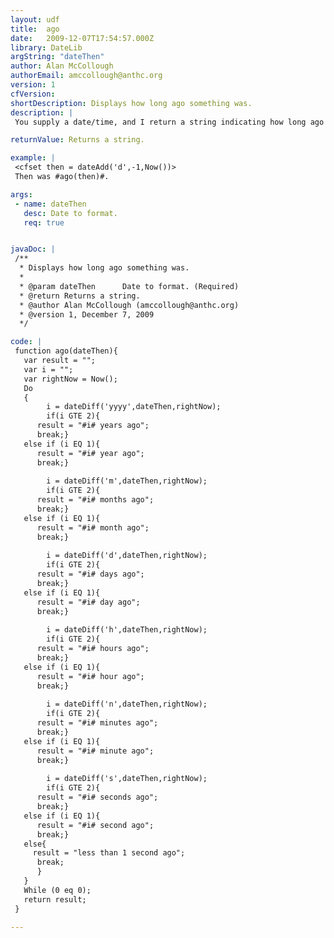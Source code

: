 ```yaml
---
layout: udf
title:  ago
date:   2009-12-07T17:54:57.000Z
library: DateLib
argString: "dateThen"
author: Alan McCollough
authorEmail: amccollough@anthc.org
version: 1
cfVersion: 
shortDescription: Displays how long ago something was.
description: |
 You supply a date/time, and I return a string indicating how long ago that was. e.g. &quot;5 seconds ago&quot;, &quot;1 year ago&quot;, etc. Useful for displaying &quot;Last Updated&quot; information. Does not look to the future, this is for past events.

returnValue: Returns a string.

example: |
 <cfset then = dateAdd('d',-1,Now())>
 Then was #ago(then)#.

args:
 - name: dateThen
   desc: Date to format.
   req: true


javaDoc: |
 /**
  * Displays how long ago something was.
  * 
  * @param dateThen      Date to format. (Required)
  * @return Returns a string. 
  * @author Alan McCollough (amccollough@anthc.org) 
  * @version 1, December 7, 2009 
  */

code: |
 function ago(dateThen){
   var result = "";
   var i = "";
   var rightNow = Now();
   Do
   {
        i = dateDiff('yyyy',dateThen,rightNow);
        if(i GTE 2){
      result = "#i# years ago";
      break;}
   else if (i EQ 1){
      result = "#i# year ago";
      break;}
 
        i = dateDiff('m',dateThen,rightNow);
        if(i GTE 2){
      result = "#i# months ago";
      break;}
   else if (i EQ 1){
      result = "#i# month ago";
      break;}
 
        i = dateDiff('d',dateThen,rightNow);
        if(i GTE 2){
      result = "#i# days ago";
      break;}
   else if (i EQ 1){
      result = "#i# day ago";
      break;}
 
        i = dateDiff('h',dateThen,rightNow);
        if(i GTE 2){
      result = "#i# hours ago";
      break;}
   else if (i EQ 1){
      result = "#i# hour ago";
      break;}
 
        i = dateDiff('n',dateThen,rightNow);
        if(i GTE 2){
      result = "#i# minutes ago";
      break;}
   else if (i EQ 1){
      result = "#i# minute ago";
      break;}
 
        i = dateDiff('s',dateThen,rightNow);
        if(i GTE 2){
      result = "#i# seconds ago";
      break;}
   else if (i EQ 1){
      result = "#i# second ago";
      break;}
   else{
     result = "less than 1 second ago";
      break;
      }
   }
   While (0 eq 0);
   return result;
 }

---
```


